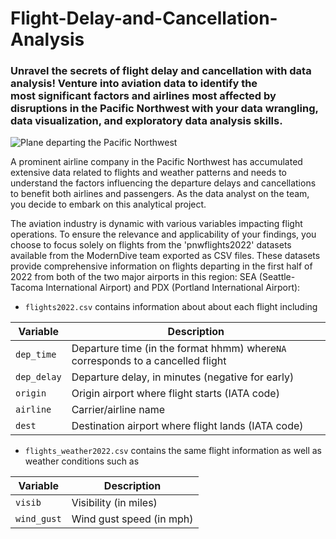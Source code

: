 # Flight-Delay-and-Cancellation-Analysis
### Unravel the secrets of flight delay and cancellation with data analysis! Venture into aviation data to identify the most significant factors and airlines most affected by disruptions in the Pacific Northwest with your data wrangling, data visualization, and exploratory data analysis skills.

![Plane departing the Pacific Northwest](IMG_8801.JPG)

A prominent airline company in the Pacific Northwest has accumulated extensive data related to flights and weather patterns and needs to understand the factors influencing the departure delays and cancellations to benefit both airlines and passengers. As the data analyst on the team, you decide to embark on this analytical project.

The aviation industry is dynamic with various variables impacting flight operations. To ensure the relevance and applicability of your findings, you choose to focus solely on flights from the 'pnwflights2022' datasets available from the ModernDive team exported as CSV files. These datasets provide comprehensive information on flights departing in the first half of 2022 from both of the two major airports in this region: SEA (Seattle-Tacoma International Airport) and PDX (Portland International Airport): 

- `flights2022.csv` contains information about about each flight including 

| Variable   | Description                                          |
|------------|------------------------------------------------------|
| `dep_time`   | Departure time (in the format hhmm) where`NA` corresponds to a cancelled flight        |
| `dep_delay`  | Departure delay, in minutes (negative for early)    |
| `origin`     | Origin airport where flight starts (IATA code)
| `airline`    | Carrier/airline name                        |
| `dest`       | Destination airport where flight lands (IATA code)  

- `flights_weather2022.csv` contains the same flight information as well as weather conditions such as 
 
| Variable   | Description                                           |
|------------|-------------------------------------------------------|
| `visib`      | Visibility (in miles)                                 |
| `wind_gust`  | Wind gust speed (in mph)  
